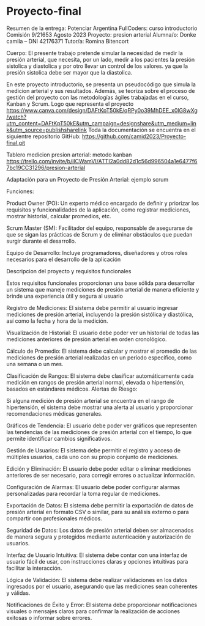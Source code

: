 # Proyecto-final
Resumen de la entrega:
Potenciar Argentina
FullCoders: curso introductorio
Comisión 9/21653
Agosto 2023
Proyecto: presion arterial
Alumna/o: Donke camila – DNI 42176371
Tutor/a: Romina Bitencort

Cuerpo:
El presente trabajo pretende simular la necesidad de medir la presión arterial, que necesita, por un lado, medir a los pacientes la presión sistolica y diastolica y por otro llevar un control de los valores. ya que la presión sistolica debe ser mayor que la diastolica.

En este proyecto introductorio, se presenta un pseudocódigo que simula la medicion arterial y sus resultados. Además, se teoriza sobre el proceso de gestión del proyecto con las metodologías ágiles trabajadas en el curso, Kanban y Scrum.
Logo que representa el proyecto https://www.canva.com/design/DAFtKpT50kE/qRPy0o39MhDEE_x0lG8wXg/watch?utm_content=DAFtKpT50kE&utm_campaign=designshare&utm_medium=link&utm_source=publishsharelink
Toda la documentación se encuentra en el siguientre repositorio GitHub: https://github.com/camid2023/Proyecto-final.git

Tablero medicion presion arterial: metodo kanban 
https://trello.com/invite/b/iICWamVI/ATTI2a0dd82d1c56d996504a1e6477f67bc19CC31296/presion-arterial

Adaptación para un Proyecto de Presión Arterial: ejemplo scrum

Funciones:

Product Owner (PO): Un experto médico encargado de definir y priorizar los requisitos y funcionalidades de la aplicación, como registrar mediciones, mostrar historial, calcular promedios, etc.

Scrum Master (SM): Facilitador del equipo, responsable de asegurarse de que se sigan las prácticas de Scrum y de eliminar obstáculos que puedan surgir durante el desarrollo.

Equipo de Desarrollo: Incluye programadores, diseñadores y otros roles necesarios para el desarrollo de la aplicación

Descripcion del proyecto y requisitos funcionales

Estos requisitos funcionales proporcionan una base sólida para desarrollar un sistema que maneje mediciones de presión arterial de manera eficiente y brinde una experiencia útil y segura al usuario

Registro de Mediciones:
El sistema debe permitir al usuario ingresar mediciones de presión arterial, incluyendo la presión sistólica y diastólica, así como la fecha y hora de la medición.

Visualización de Historial:
El usuario debe poder ver un historial de todas las mediciones anteriores de presión arterial en orden cronológico.

Cálculo de Promedio:
El sistema debe calcular y mostrar el promedio de las mediciones de presión arterial realizadas en un período específico, como una semana o un mes.

Clasificación de Rangos:
El sistema debe clasificar automáticamente cada medición en rangos de presión arterial normal, elevada o hipertensión, basados en estándares médicos.
Alertas de Riesgo:

Si alguna medición de presión arterial se encuentra en el rango de hipertensión, el sistema debe mostrar una alerta al usuario y proporcionar recomendaciones médicas generales.

Gráficos de Tendencia:
El usuario debe poder ver gráficos que representen las tendencias de las mediciones de presión arterial con el tiempo, lo que permite identificar cambios significativos.

Gestión de Usuarios:
El sistema debe permitir el registro y acceso de múltiples usuarios, cada uno con su propio conjunto de mediciones.

Edición y Eliminación:
El usuario debe poder editar o eliminar mediciones anteriores de ser necesario, para corregir errores o actualizar información.

Configuración de Alarmas:
El usuario debe poder configurar alarmas personalizadas para recordar la toma regular de mediciones.

Exportación de Datos:
El sistema debe permitir la exportación de datos de presión arterial en formato CSV o similar, para su análisis externo o para compartir con profesionales médicos.

Seguridad de Datos:
Los datos de presión arterial deben ser almacenados de manera segura y protegidos mediante autenticación y autorización de usuarios.

Interfaz de Usuario Intuitiva:
El sistema debe contar con una interfaz de usuario fácil de usar, con instrucciones claras y opciones intuitivas para facilitar la interacción.

Lógica de Validación:
El sistema debe realizar validaciones en los datos ingresados por el usuario, asegurando que las mediciones sean coherentes y válidas.

Notificaciones de Éxito y Error:
El sistema debe proporcionar notificaciones visuales o mensajes claros para confirmar la realización de acciones exitosas o informar sobre errores.
